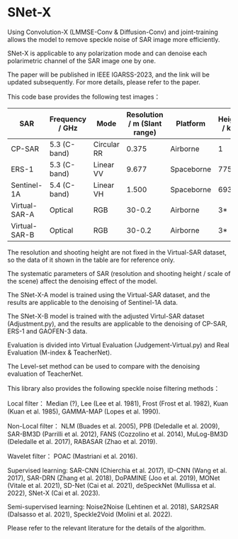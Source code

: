 # SNet-X
Using Convolution-X (LMMSE-Conv & Diffusion-Conv) and joint-training allows the model to remove speckle noise of SAR image more efficiently.

SNet-X is applicable to any polarization mode and can denoise each polarimetric channel of the SAR image one by one.

The paper will be published in IEEE IGARSS-2023, and the link will be updated subsequently. For more details, please refer to the paper.

This code base provides the following test images：

|      SAR      | Frequency / GHz |     Mode    | Resolution / m (Slant range) |  Platform  | Height / km |
| ------------- | --------------- | ----------- | ---------------------------- | ---------- | ----------- |
|     CP-SAR    |   5.3 (C-band)  | Circular RR |            0.375             |  Airborne  |      1      |
|     ERS-1     |   5.3 (C-band)  |  Linear VV  |            9.677             | Spaceborne |     775     |
|  Sentinel-1A  |   5.4 (C-band)  |  Linear VH  |            1.500             | Spaceborne |     693     |
| Virtual-SAR-A |     Optical     |     RGB     |            30-0.2            |  Airborne  |      3*     |
| Virtual-SAR-B |     Optical     |     RGB     |            30-0.2            |  Airborne  |      3*     |

The resolution and shooting height are not fixed in the Virtual-SAR dataset, so the data of it shown in the table are for reference only.

The systematic parameters of SAR (resolution and shooting height / scale of the scene) affect the denoising effect of the model.

The SNet-X-A model is trained using the Virtual-SAR dataset, and the results are applicable to the denoising of Sentinel-1A data.

The SNet-X-B model is trained with the adjusted Virtul-SAR dataset (Adjustment.py), and the results are applicable to the denoising of CP-SAR, ERS-1 and GAOFEN-3 data.

Evaluation is divided into Virtual Evaluation (Judgement-Virtual.py) and Real Evaluation (M-index & TeacherNet).

The Level-set method can be used to compare with the denoising evaluation of TeacherNet.

This library also provides the following speckle noise filtering methods：

Local filter：
Median (?), Lee (Lee et al. 1981), Frost (Frost et al. 1982), Kuan (Kuan et al. 1985), GAMMA-MAP (Lopes et al. 1990).

Non-Local filter：
NLM (Buades et al. 2005), PPB (Deledalle et al. 2009), SAR-BM3D (Parrilli et al. 2012), FANS (Cozzolino et al. 2014), MuLog-BM3D (Deledalle et al. 2017), RABASAR (Zhao et al. 2019).

Wavelet filter：
POAC (Mastriani et al. 2016).

Supervised learning:
SAR-CNN (Chierchia et al. 2017), ID-CNN (Wang et al. 2017), SAR-DRN (Zhang et al. 2018), DoPAMINE (Joo et al. 2019), MONet (Vitale et al. 2021), SD-Net (Cai et al. 2021), deSpeckNet (Mullissa et al. 2022), SNet-X (Cai et al. 2023).

Semi-supervised learning:
Noise2Noise (Lehtinen et al. 2018), SAR2SAR (Dalsasso et al. 2021), Speckle2Void (Molini et al. 2022).

Please refer to the relevant literature for the details of the algorithm.
